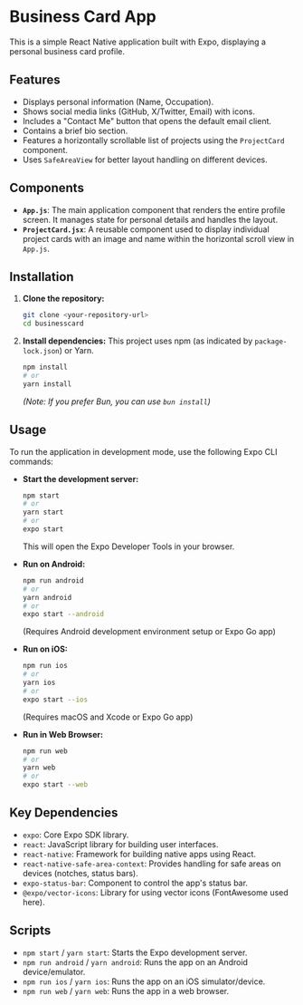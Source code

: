 # Business Card App

This is a simple React Native application built with Expo, displaying a personal business card profile.

## Features

- Displays personal information (Name, Occupation).
- Shows social media links (GitHub, X/Twitter, Email) with icons.
- Includes a "Contact Me" button that opens the default email client.
- Contains a brief bio section.
- Features a horizontally scrollable list of projects using the `ProjectCard` component.
- Uses `SafeAreaView` for better layout handling on different devices.

## Components

- **`App.js`**: The main application component that renders the entire profile screen. It manages state for personal details and handles the layout.
- **`ProjectCard.jsx`**: A reusable component used to display individual project cards with an image and name within the horizontal scroll view in `App.js`.

## Installation

1.  **Clone the repository:**
    ```bash
    git clone <your-repository-url>
    cd businesscard
    ```
2.  **Install dependencies:**
    This project uses npm (as indicated by `package-lock.json`) or Yarn.
    ```bash
    npm install
    # or
    yarn install
    ```
    _(Note: If you prefer Bun, you can use `bun install`)_

## Usage

To run the application in development mode, use the following Expo CLI commands:

- **Start the development server:**

  ```bash
  npm start
  # or
  yarn start
  # or
  expo start
  ```

  This will open the Expo Developer Tools in your browser.

- **Run on Android:**

  ```bash
  npm run android
  # or
  yarn android
  # or
  expo start --android
  ```

  (Requires Android development environment setup or Expo Go app)

- **Run on iOS:**

  ```bash
  npm run ios
  # or
  yarn ios
  # or
  expo start --ios
  ```

  (Requires macOS and Xcode or Expo Go app)

- **Run in Web Browser:**
  ```bash
  npm run web
  # or
  yarn web
  # or
  expo start --web
  ```

## Key Dependencies

- `expo`: Core Expo SDK library.
- `react`: JavaScript library for building user interfaces.
- `react-native`: Framework for building native apps using React.
- `react-native-safe-area-context`: Provides handling for safe areas on devices (notches, status bars).
- `expo-status-bar`: Component to control the app's status bar.
- `@expo/vector-icons`: Library for using vector icons (FontAwesome used here).

## Scripts

- `npm start` / `yarn start`: Starts the Expo development server.
- `npm run android` / `yarn android`: Runs the app on an Android device/emulator.
- `npm run ios` / `yarn ios`: Runs the app on an iOS simulator/device.
- `npm run web` / `yarn web`: Runs the app in a web browser.
